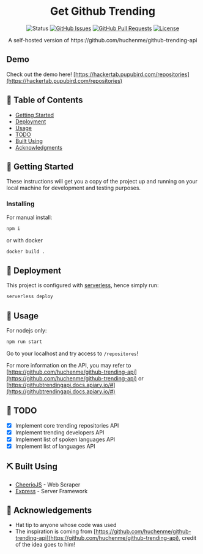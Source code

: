 <div align="center">

# Get Github Trending

</div>

<div align="center">

![Status](https://img.shields.io/badge/status-active-success.svg)
[![GitHub Issues](https://img.shields.io/github/issues/pupubird/get-github-trending.svg)](https://github.com/pupubird/get-github-trending/issues)
[![GitHub Pull Requests](https://img.shields.io/github/issues-pr/pupubird/get-github-trending.svg)](https://github.com/pupubird/get-github-trending/pulls)
[![License](https://img.shields.io/badge/license-MIT-blue.svg)](/LICENSE)

</div>

<p align="center"> A self-hosted version of https://github.com/huchenme/github-trending-api
    <br> 
</p>

## Demo

Check out the demo here! [https://hackertab.pupubird.com/repositories](https://hackertab.pupubird.com/repositories)

## 📝 Table of Contents

- [Getting Started](#getting_started)
- [Deployment](#deployment)
- [Usage](#usage)
- [TODO](#todo)
- [Built Using](#built_using)
- [Acknowledgments](#acknowledgement)

## 🏁 Getting Started <a name = "getting_started"></a>

These instructions will get you a copy of the project up and running on your local machine for development and testing purposes.

### Installing

For manual install:

```bash
npm i
```

or with docker

```bash
docker build .
```

## 🚀 Deployment <a name = "deployment"></a>

This project is configured with [serverless](https://www.serverless.com/), hence simply run:

```bash
serverless deploy
```

## 🎈 Usage <a name="usage"></a>

For nodejs only:

```bash
npm run start
```

Go to your localhost and try access to `/repositores`!

For more information on the API, you may refer to [https://github.com/huchenme/github-trending-api](https://github.com/huchenme/github-trending-api) or [https://githubtrendingapi.docs.apiary.io/#](https://githubtrendingapi.docs.apiary.io/#)

## 📃 TODO <a name = "todo"></a>

- [x] Implement core trending repositories API
- [x] Implement trending developers API
- [x] Implement list of spoken languages API
- [x] Implement list of languages API

## ⛏️ Built Using <a name = "built_using"></a>

- [CheerioJS](https://cheerio.js.org/) - Web Scraper
- [Express](https://expressjs.com/) - Server Framework

## 🎉 Acknowledgements <a name = "acknowledgement"></a>

- Hat tip to anyone whose code was used
- The inspiration is coming from [https://github.com/huchenme/github-trending-api](https://github.com/huchenme/github-trending-api), credit of the idea goes to him!
